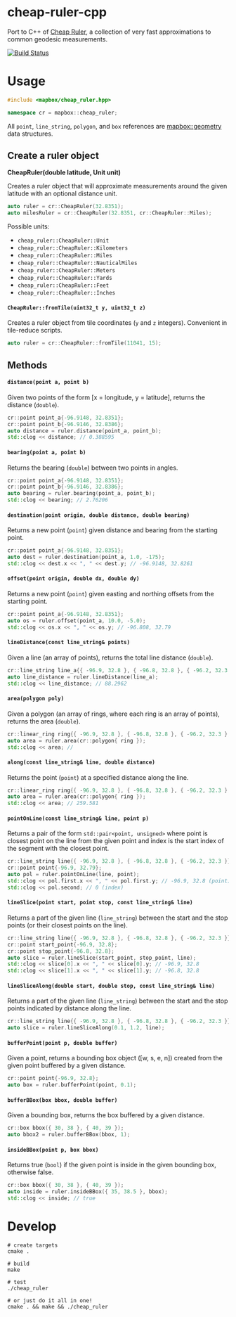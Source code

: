 # cheap-ruler-cpp

Port to C++ of [Cheap Ruler](https://github.com/mapbox/cheap-ruler), a collection of very fast approximations to common geodesic measurements.

[![Build Status](https://travis-ci.org/mapbox/cheap-ruler-cpp.svg?branch=master)](https://travis-ci.org/mapbox/cheap-ruler-cpp)

# Usage

```cpp
#include <mapbox/cheap_ruler.hpp>

namespace cr = mapbox::cheap_ruler;
```

All `point`, `line_string`, `polygon`, and `box` references are [mapbox::geometry](https://github.com/mapbox/geometry.hpp) data structures.

## Create a ruler object

**CheapRuler(double latitude, Unit unit)**

Creates a ruler object that will approximate measurements around the given latitude with an optional distance unit.

```cpp
auto ruler = cr::CheapRuler(32.8351);
auto milesRuler = cr::CheapRuler(32.8351, cr::CheapRuler::Miles);
```

Possible units:

* `cheap_ruler::CheapRuler::Unit`
* `cheap_ruler::CheapRuler::Kilometers`
* `cheap_ruler::CheapRuler::Miles`
* `cheap_ruler::CheapRuler::NauticalMiles`
* `cheap_ruler::CheapRuler::Meters`
* `cheap_ruler::CheapRuler::Yards`
* `cheap_ruler::CheapRuler::Feet`
* `cheap_ruler::CheapRuler::Inches`

#### `CheapRuler::fromTile(uint32_t y, uint32_t z)`

Creates a ruler object from tile coordinates (`y` and `z` integers). Convenient in tile-reduce scripts.

```cpp
auto ruler = cr::CheapRuler::fromTile(11041, 15);
```

## Methods

#### `distance(point a, point b)`

Given two points of the form [x = longitude, y = latitude], returns the distance (`double`).

```cpp
cr::point point_a{-96.9148, 32.8351};
cr::point point_b{-96.9146, 32.8386};
auto distance = ruler.distance(point_a, point_b);
std::clog << distance; // 0.388595
```

#### `bearing(point a, point b)`

Returns the bearing (`double`) between two points in angles.

```cpp
cr::point point_a{-96.9148, 32.8351};
cr::point point_b{-96.9146, 32.8386};
auto bearing = ruler.bearing(point_a, point_b);
std::clog << bearing; // 2.76206
```

#### `destination(point origin, double distance, double bearing)`

Returns a new point (`point`) given distance and bearing from the starting point.

```cpp
cr::point point_a{-96.9148, 32.8351};
auto dest = ruler.destination(point_a, 1.0, -175);
std::clog << dest.x << ", " << dest.y; // -96.9148, 32.8261
```

#### `offset(point origin, double dx, double dy)`

Returns a new point (`point`) given easting and northing offsets from the starting point.

```cpp
cr::point point_a{-96.9148, 32.8351};
auto os = ruler.offset(point_a, 10.0, -5.0);
std::clog << os.x << ", " << os.y; // -96.808, 32.79
```

#### `lineDistance(const line_string& points)`

Given a line (an array of points), returns the total line distance (`double`).

```cpp
cr::line_string line_a{{ -96.9, 32.8 }, { -96.8, 32.8 }, { -96.2, 32.3 }};
auto line_distance = ruler.lineDistance(line_a);
std::clog << line_distance; // 88.2962
```

#### `area(polygon poly)`

Given a polygon (an array of rings, where each ring is an array of points), returns the area (`double`).

```cpp
cr::linear_ring ring{{ -96.9, 32.8 }, { -96.8, 32.8 }, { -96.2, 32.3 }, { -96.9, 32.8 }};
auto area = ruler.area(cr::polygon{ ring });
std::clog << area; //
```

#### `along(const line_string& line, double distance)`

Returns the point (`point`) at a specified distance along the line.

```cpp
cr::linear_ring ring{{ -96.9, 32.8 }, { -96.8, 32.8 }, { -96.2, 32.3 }, { -96.9, 32.8 }};
auto area = ruler.area(cr::polygon{ ring });
std::clog << area; // 259.581
```

#### `pointOnLine(const line_string& line, point p)`

Returns a pair of the form `std::pair<point, unsigned>` where point is closest point on the line from the given point and index is the start index of the segment with the closest point.

```cpp
cr::line_string line{{ -96.9, 32.8 }, { -96.8, 32.8 }, { -96.2, 32.3 }};
cr::point point{-96.9, 32.79};
auto pol = ruler.pointOnLine(line, point);
std::clog << pol.first.x << ", " << pol.first.y; // -96.9, 32.8 (point)
std::clog << pol.second; // 0 (index)
```

#### `lineSlice(point start, point stop, const line_string& line)`

Returns a part of the given line (`line_string`) between the start and the stop points (or their closest points on the line).

```cpp
cr::line_string line{{ -96.9, 32.8 }, { -96.8, 32.8 }, { -96.2, 32.3 }};
cr::point start_point{-96.9, 32.8};
cr::point stop_point{-96.8, 32.8};
auto slice = ruler.lineSlice(start_point, stop_point, line);
std::clog << slice[0].x << ", " << slice[0].y; // -96.9, 32.8
std::clog << slice[1].x << ", " << slice[1].y; // -96.8, 32.8
```

#### `lineSliceAlong(double start, double stop, const line_string& line)`

Returns a part of the given line (`line_string`) between the start and the stop points indicated by distance along the line.

```cpp
cr::line_string line{{ -96.9, 32.8 }, { -96.8, 32.8 }, { -96.2, 32.3 }};
auto slice = ruler.lineSliceAlong(0.1, 1.2, line);
```

#### `bufferPoint(point p, double buffer)`

Given a point, returns a bounding box object ([w, s, e, n]) created from the given point buffered by a given distance.

```cpp
cr::point point{-96.9, 32.8};
auto box = ruler.bufferPoint(point, 0.1);
```

#### `bufferBBox(box bbox, double buffer)`

Given a bounding box, returns the box buffered by a given distance.

```cpp
cr::box bbox({ 30, 38 }, { 40, 39 });
auto bbox2 = ruler.bufferBBox(bbox, 1);
```

#### `insideBBox(point p, box bbox)`

Returns true (`bool`) if the given point is inside in the given bounding box, otherwise false.

```cpp
cr::box bbox({ 30, 38 }, { 40, 39 });
auto inside = ruler.insideBBox({ 35, 38.5 }, bbox);
std::clog << inside; // true
```

# Develop

```shell
# create targets
cmake .

# build
make

# test
./cheap_ruler

# or just do it all in one!
cmake . && make && ./cheap_ruler
```
